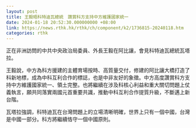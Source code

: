 ```yaml
---
layout: post
title: 王毅晤科特迪瓦總統　讚賞科方支持中方維護國家統一
date: 2024-01-18 20:52:30.000000000 +08:00
link: https://news.rthk.hk/rthk/ch/component/k2/1736815-20240118.htm
categories: rthk
---
```


正在非洲訪問的中共中央政治局委員、外長王毅在阿比讓，會見科特迪瓦總統瓦塔拉。 

王毅說，中方為科方援建的主體育場按時、高質量交付，修建的阿比讓大橋打造了科新地標，成為中科互利合作的標誌，也是中非友好的象徵。中方高度讚賞科方支持中方維護國家統一、領土完整。也將繼續在涉及科核心利益和重大關切問題上仗義執言，願共同落實兩國元首重要共識，推動中科互利合作提質升級，不斷邁上新台階。 

瓦塔拉強調，科特迪瓦在台灣問題上的立場清晰明確，世界上只有一個中國，台灣是中國一部分。科方將繼續恪守一個中國原則。

